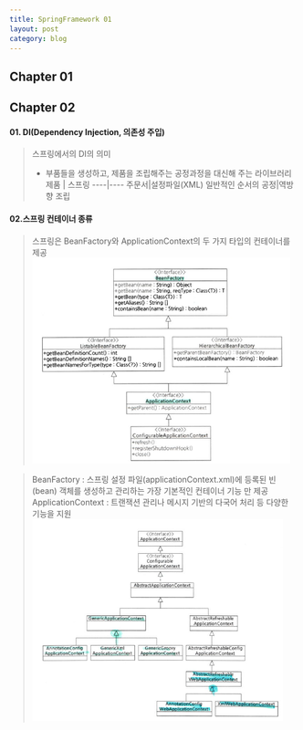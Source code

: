 ```yaml
---
title: SpringFramework 01 
layout: post
category: blog
---
```

## **Chapter 01** 


## **Chapter 02** 
#### 01. DI(Dependency Injection, 의존성 주입)
> 스프링에서의 DI의 의미
> - 부품들을 생성하고, 제품을 조립해주는 공정과정을 대신해 주는 라이브러리	
>제품 | 스프링
>----|----
>주문서|설정파일(XML)
>일반적인 순서의 공정|역방향 조립

#### 02.스프링 컨테이너 종류
> 스프링은 BeanFactory와 ApplicationContext의 두 가지 타입의 컨테이너를 제공
> ![BeanFactory와 ApplicationContext의 관계](/uploads/beanFac.png)

> BeanFactory : 스프링 설정 파일(applicationContext.xml)에 등록된 빈(bean) 객체를 생성하고 관리하는 가장 기본적인 컨테이너 기능 만 제공
>  ApplicationContext : 트랜잭션 관리나 메시지 기반의 다국어 처리 등 다양한 기능을 지원
>  ![ApplicationContext의 계층구조](/uploads/appContext.png)